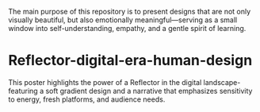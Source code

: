The main purpose of this repository is to present designs that are not only visually beautiful, but also emotionally meaningful—serving as a small window into self-understanding, empathy, and a gentle spirit of learning.
# Reflector-digital-era-human-design
This poster highlights the power of a Reflector in the digital landscape-featuring a soft gradient design and a narrative that emphasizes sensitivity to energy, fresh platforms, and audience needs.
